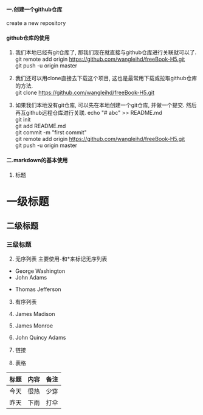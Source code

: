 #### 一.创建一个github仓库
create a new repository  
#### github仓库的使用  
1. 我们本地已经有git仓库了, 那我们现在就直接与github仓库进行关联就可以了.
  git remote add origin https://github.com/wangleihd/freeBook-H5.git  
  git push -u origin master  

2. 我们还可以用clone直接去下载这个项目, 这也是最常用下载或拉取github仓库的方法.  
  git clone https://github.com/wangleihd/freeBook-H5.git    
3. 如果我们本地没有git仓库, 可以先在本地创建一个git仓库, 并做一个提交. 然后再互github远程仓库进行关联.
 echo "# abc" >> README.md  
 git init  
 git add README.md  
 git commit -m "first commit"  
 git remote add origin https://github.com/wangleihd/freeBook-H5.git  
 git push -u origin master  
#### 二.markdown的基本使用
1. 标题
# 一级标题
## 二级标题
### 三级标题
2. 无序列表
主要使用-和*来标记无序列表

- George Washington
- John Adams
* Thomas Jefferson
3. 有序列表

1. James Madison
2. James Monroe
3. John Quincy Adams
4. 链接
5. 表格  

标题 | 内容 | 备注
-----|------|-----
今天 | 很热 | 少穿
昨天 | 下雨 | 打伞
